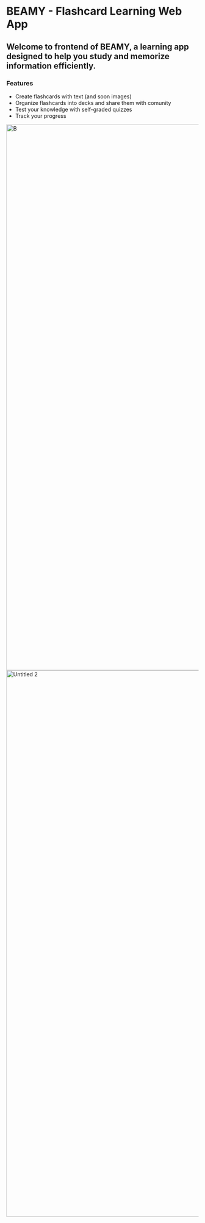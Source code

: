 # BEAMY - Flashcard Learning Web App

## Welcome to frontend of BEAMY, a learning app designed to help you study and memorize information efficiently.

### Features
- Create flashcards with text (and soon images)
- Organize flashcards into decks and share them with comunity
- Test your knowledge with self-graded quizzes
- Track your progress
<img width="1431" alt="B" src="https://user-images.githubusercontent.com/47716922/209558834-130409cb-6b82-4361-9363-72f8dc22a906.png">
<img width="1433" alt="Untitled 2" src="https://user-images.githubusercontent.com/47716922/209587911-b1f5f3ad-ac34-4f4e-952a-bcc4236e6012.png">
